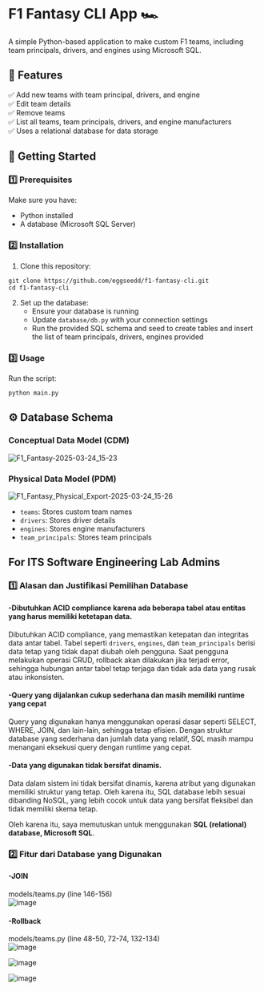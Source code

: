 # F1 Fantasy CLI App 🏎️ 
  
A simple Python-based application to make custom F1 teams, including team principals, drivers, and engines using Microsoft SQL.

## 📌 Features
✅ Add new teams with team principal, drivers, and engine <br>
✅ Edit team details <br>
✅ Remove teams <br>
✅ List all teams, team principals, drivers, and engine manufacturers <br>
✅ Uses a relational database for data storage <br>

## 🚀 Getting Started
### 1️⃣ Prerequisites
Make sure you have:
- Python installed
- A database (Microsoft SQL Server)
### 2️⃣ Installation
1. Clone this repository:
```
git clone https://github.com/eggseedd/f1-fantasy-cli.git
cd f1-fantasy-cli
```
2. Set up the database:
   - Ensure your database is running
   - Update `database/db.py` with your connection settings
   - Run the provided SQL schema and seed to create tables and insert the list of team principals, drivers, engines provided
### 3️⃣ Usage
Run the script:
```
python main.py
```
## ⚙️ Database Schema
### Conceptual Data Model (CDM)
![F1_Fantasy-2025-03-24_15-23](https://github.com/user-attachments/assets/c942345c-a1c6-4fa1-aaa3-8c47d06f27e6)
### Physical Data Model (PDM)
![F1_Fantasy_Physical_Export-2025-03-24_15-26](https://github.com/user-attachments/assets/21913cc0-0e3a-4eed-b5f0-9294527ae2a7)

- `teams`: Stores custom team names
- `drivers`: Stores driver details
- `engines`: Stores engine manufacturers
- `team_principals`: Stores team principals


## For ITS Software Engineering Lab Admins

### 1️⃣ Alasan dan Justifikasi Pemilihan Database
#### -Dibutuhkan ACID compliance karena ada beberapa tabel atau entitas yang harus memiliki ketetapan data.
Dibutuhkan ACID compliance, yang memastikan ketepatan dan integritas data antar tabel. Tabel seperti `drivers`, `engines`, dan `team_principals` berisi data tetap yang tidak dapat diubah oleh pengguna. Saat pengguna melakukan operasi CRUD, rollback akan dilakukan jika terjadi error, sehingga hubungan antar tabel tetap terjaga dan tidak ada data yang rusak atau inkonsisten.
#### -Query yang dijalankan cukup sederhana dan masih memiliki runtime yang cepat
Query yang digunakan hanya menggunakan operasi dasar seperti SELECT, WHERE, JOIN, dan lain-lain, sehingga tetap efisien. Dengan struktur database yang sederhana dan jumlah data yang relatif, SQL masih mampu menangani eksekusi query dengan runtime yang cepat.
#### -Data yang digunakan tidak bersifat dinamis.
Data dalam sistem ini tidak bersifat dinamis, karena atribut yang digunakan memiliki struktur yang tetap. Oleh karena itu, SQL database lebih sesuai dibanding NoSQL, yang lebih cocok untuk data yang bersifat fleksibel dan tidak memiliki skema tetap.


Oleh karena itu, saya memutuskan untuk menggunakan **SQL (relational) database, Microsoft SQL**.
### 2️⃣ Fitur dari Database yang Digunakan
#### -JOIN
models/teams.py (line 146-156)<br>
![image](https://github.com/user-attachments/assets/6f9730cd-400a-4881-8bcd-3b9c53076a44)
#### -Rollback
models/teams.py (line 48-50, 72-74, 132-134)<br>
![image](https://github.com/user-attachments/assets/ceaeb4ba-971b-458e-b3f1-c24821e4d3ac)

![image](https://github.com/user-attachments/assets/e96472f3-2a7b-4e89-9728-fe6a44d259a5)

![image](https://github.com/user-attachments/assets/b0a0f8f7-0d27-435f-9658-e76866824f5f)




